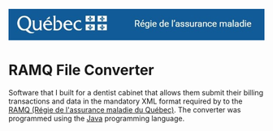 ![RAMQ Logo](RAMQ.jpg)
# RAMQ File Converter
Software that I built for a dentist cabinet that allows them submit their billing transactions and data in the mandatory XML format required by to the [RAMQ (Régie de l'assurance maladie du Québec)](https://www.ramq.gouv.qc.ca/en). The converter was programmed using the [Java](https://www.java.com/en/) programming language.
 
 
